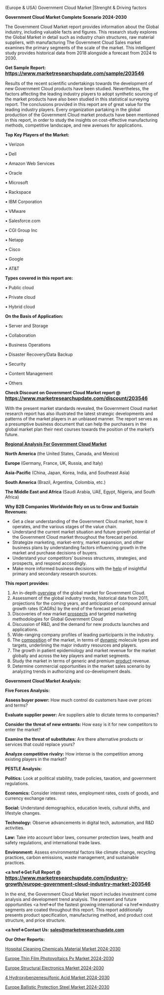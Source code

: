  (Europe & USA) Government Cloud Market |Strenght & Driving factors

<strong>Government Cloud Market Complete Scenario 2024-2030</strong>

The Government Cloud Market report provides information about the Global industry, including valuable facts and figures. This research study explores the Global Market in detail such as industry chain structures, raw material suppliers, with manufacturing The Government Cloud Sales market examines the primary segments of the scale of the market. This intelligent study provides historical data from 2018 alongside a forecast from 2024 to 2030.

<strong>Get Sample Report: <a href=https://www.marketresearchupdate.com/sample/203546><font size=3 color=#0000ff>https://www.marketresearchupdate.com/sample/203546</font></a></strong>

Results of the recent scientific undertakings towards the development of new Government Cloud products have been studied. Nevertheless, the factors affecting the leading industry players to adopt synthetic sourcing of the market products have also been studied in this statistical surveying report. The conclusions provided in this report are of great value for the leading industry players. Every organization partaking in the global production of the Government Cloud market products have been mentioned in this report, in order to study the insights on cost-effective manufacturing methods, competitive landscape, and new avenues for applications.

<strong>Top Key Players of the Market:</strong>

• Verizon

• Dell

• Amazon Web Services

• Oracle

• Microsoft

• Rackspace

• IBM Corporation

• VMware

• Salesforce.com

• CGI Group Inc

• Netapp

• Cisco

• Google

• AT&T

<strong>Types covered in this report are: </strong>

• Public cloud

• Private cloud

• Hybrid cloud

<strong>On the Basis of Application:</strong>

• Server and Storage

• Collaboration

• Business Operations

• Disaster Recovery/Data Backup

• Security

• Content Management

• Others

<strong>Check Discount on Government Cloud Market report @ <a href=https://www.marketresearchupdate.com/discount/203546><font size=3 color=#0000ff>https://www.marketresearchupdate.com/discount/203546</font></a></strong>

With the present market standards revealed, the Government Cloud market research report has also illustrated the latest strategic developments and patterns of the market players in an unbiased manner. The report serves as a presumptive business document that can help the purchasers in the global market plan their next courses towards the position of the market’s future.

<strong><u><b>Regional Analysis For Government Cloud Market</b></u></strong>

<strong><b>North America</b></strong> (the United States, Canada, and Mexico)

<strong><b>Europe </b></strong>(Germany, France, UK, Russia, and Italy)

<strong><b>Asia-Pacific</b></strong> (China, Japan, Korea, India, and Southeast Asia)

<strong><b>South America</b></strong> (Brazil, Argentina, Colombia, etc.)

<strong><b>The Middle East and Africa</b></strong> (Saudi Arabia, UAE, Egypt, Nigeria, and South Africa)

<strong>Why B2B Companies Worldwide Rely on us to Grow and Sustain Revenues:</strong>
<ul>
  <li>Get a clear understanding of the Government Cloud market, how it operates, and the various stages of the value chain.</li>
  <li>Understand the current market situation and future growth potential of the Government Cloud market throughout the forecast period.</li>
  <li>Strategize marketing, market-entry, market expansion, and other business plans by understanding factors influencing growth in the market and purchase decisions of buyers.</li>
  <li>Understand your competitors’ business structures, strategies, and prospects, and respond accordingly.</li>
  <li>Make more informed business decisions with the <a href=ASDF991299>help</a> of insightful primary and secondary research sources.</li>
</ul>
<strong>This report provides:</strong>
<ol>
  <li>An in-depth <a href=>overview</a> of the global market for Government Cloud.</li>
  <li>Assessment of the global industry trends, historical data from 2011, projections for the coming years, and anticipation of compound annual growth rates (CAGRs) by the end of the forecast period.</li>
  <li>Discoveries of new market <a href=>prospects</a> and targeted marketing methodologies for Global Government Cloud</li>
  <li>Discussion of R&amp;D, and the demand for new products launches and applications.</li>
  <li>Wide-ranging company profiles of leading participants in the industry.</li>
  <li>The <a href=ASDF881288>composition</a> of the market, in terms of <a href=>dynamic</a> molecule types and targets, underlining the major industry resources and players.</li>
  <li>The growth in patient epidemiology and market revenue for the market globally and across the key players and market segments.</li>
  <li>Study the market in terms of generic and premium <a href=>product</a> revenue.</li>
  <li>Determine commercial opportunities in the market sales scenario by analyzing trends in authorizing and co-development deals.</li>
</ol>

<strong>Government Cloud Market Analysis:</strong>

<strong>Five Forces Analysis:</strong>

<strong>Assess buyer power:</strong> How much control do customers have over prices and terms?

<strong>Evaluate supplier power:</strong> Are suppliers able to dictate terms to companies?

<strong>Consider the threat of new entrants:</strong> How easy is it for new competitors to enter the market?

<strong>Examine the threat of substitutes:</strong> Are there alternative products or services that could replace yours?

<strong>Analyze competitive rivalry:</strong> How intense is the competition among existing players in the market?

<strong>PESTLE Analysis:</strong>

<strong>Politics:</strong> Look at political stability, trade policies, taxation, and government regulations.

<strong>Economics:</strong> Consider interest rates, employment rates, costs of goods, and currency exchange rates.

<strong>Social:</strong> Understand demographics, education levels, cultural shifts, and lifestyle changes.

<strong>Technology:</strong> Observe advancements in digital tech, automation, and R&D activities.

<strong>Law:</strong> Take into account labor laws, consumer protection laws, health and safety regulations, and international trade laws.

<strong>Environment:</strong> Assess environmental factors like climate change, recycling practices, carbon emissions, waste management, and sustainable practices.

<strong><a href=>Get Full Report</a> @ <a href=https://www.marketresearchupdate.com/industry-growth/europe-government-cloud-industry-market-203546><font size=3 color=#0000ff>https://www.marketresearchupdate.com/industry-growth/europe-government-cloud-industry-market-203546</font></a></strong>

In the end, the Government Cloud Market report includes investment come analysis and development trend analysis. The present and future opportunities <a href=>of</a> the fastest growing international <a href=>industry</a> segments are coated throughout this report. This report additionally presents product specification, manufacturing method, and product cost structure, and price structure.

<strong><a href=><strong>Contact Us:</strong></a></strong>
<strong>sales@marketresearchupdate.com</strong>

<strong>Our Other Reports:</strong>

<a href=https://www.linkedin.com/pulse/hospital-cleaning-chemicals-material-market>Hospital Cleaning Chemicals Material Market 2024-2030</a>

<a href=https://www.linkedin.com/pulse/europe-thin-film-photovoltaics-pv-market-size-exclusive>Europe Thin Film Photovoltaics Pv Market 2024-2030</a>

<a href=https://www.linkedin.com/pulse/europe-structural-electronics-market>Europe Structural Electronics Market 2024-2030</a>

<a href=https://www.linkedin.com/pulse/4-hydroxybenzenesulfonic-acid-market-2023-top-qp46f/>4 Hydroxybenzenesulfonic Acid Market 2024-2030</a>

<a href=https://www.linkedin.com/pulse/europe-ballistic-protection-steel-market-research-68nrf/>Europe Ballistic Protection Steel Market 2024-2030</a>

